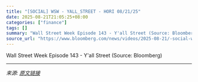 ```yaml
---
title: "[SOCIAL] WSW - YALL_STREET - HORI 08/21/25"
date: 2025-08-21T21:05:25+08:00
categories: ["finance"]
tags: []
summary: "Wall Street Week Episode 143 - Y'all Street (Source: Bloomberg)"
source_url: "https://www.bloomberg.com/news/videos/2025-08-21/-social-wsw-yall-street-hori-08-21-25-video"
---
```


Wall Street Week Episode 143 - Y'all Street (Source: Bloomberg)

---

*来源: [原文链接](https://www.bloomberg.com/news/videos/2025-08-21/-social-wsw-yall-street-hori-08-21-25-video)*
